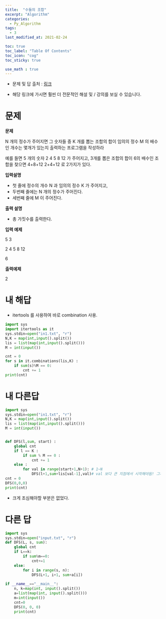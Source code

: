 ```yaml
---
title:  "수들의 조합"
excerpt: "Algorithm"
categories:
  - Py_Algorithm
tags:
  - 3
last_modified_at: 2021-02-24

toc: true
toc_label: "Table Of Contents"
toc_icon: "cog"
toc_sticky: true

use_math : true
---
```


- 문제 및 답 출처 : [링크](https://www.inflearn.com/course/%ED%8C%8C%EC%9D%B4%EC%8D%AC-%EC%95%8C%EA%B3%A0%EB%A6%AC%EC%A6%98-%EB%AC%B8%EC%A0%9C%ED%92%80%EC%9D%B4-%EC%BD%94%EB%94%A9%ED%85%8C%EC%8A%A4%ED%8A%B8/dashboard)

- 해당 링크에 가시면 훨씬 더 전문적인 해설 및 / 강의를 보실 수 있습니다. 

# 문제

**문제**  

N 개의 정수가 주어지면 그 숫자들 중 K 개를 뽑는 조합의 합이 임의의 정수 M 의 배수인 개수는 몇개가 있는지 출력하는 프로그램을 작성하라

예를 들면 5 개의 숫자 2 4 5 8 12 가 주어지고, 3개를 뽑은 조합의 합이 6의 배수인 조합을 찾으면 4+8+12 2+4+12 로 2가지가 있다. 

**입력설명**

- 첫 줄에 정수의 개수 N 과 임의의 정수 K 가 주어지고,
- 두번째 줄에는 N 개의 정수가 주어진다.
- 세번째 줄에 M 이 주어진다.

**출력 설명**

- 총 가짓수를 출력한다.

**입력 예제**

5 3

2 4 5 8 12

6

**출력예제**

2

# 내 해답

- itertools 를 사용하여 바로 combination 사용.

```python
import sys
import itertools as it
sys.stdin=open("in1.txt", "r")
N,K = map(int,input().split())
lis = list(map(int,input().split()))
M = int(input())

cnt = 0
for s in it.combinations(lis,K) :
    if sum(s)%M == 0:
        cnt += 1
print(cnt)
```

# 내 다른답

```python
import sys
sys.stdin=open("in1.txt", "r")
N,K = map(int,input().split())
lis = list(map(int,input().split()))
M = int(input())


def DFS(l,sum, start) :
    global cnt
    if l == K :
        if sum % M == 0 :
            cnt += 1
    else :
        for val in range(start+1,N+1): # 1~N
            DFS(l+1,sum+lis[val-1],val)# val 보다 큰 지점에서 시작해야됨! 그게 combination
cnt = 0
DFS(0,0,0)
print(cnt)
```

- 크게 조심해야할 부분은 없었다.



# 다른 답

```python
import sys
sys.stdin=open("input.txt", "r")
def DFS(L, s, sum):
    global cnt
    if L==k:
        if sum%m==0:
            cnt+=1
    else:
        for i in range(s, n):
            DFS(L+1, i+1, sum+a[i])
 
if __name__=="__main__":
    n, k=map(int, input().split())
    a=list(map(int, input().split()))
    m=int(input())
    cnt=0
    DFS(0, 0, 0)
    print(cnt)
```

